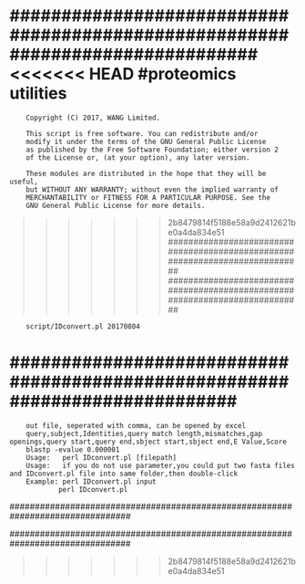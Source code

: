 ##############################################################################
<<<<<<< HEAD
	#proteomics utilities	
=======
        Copyright (C) 2017, WANG Limited.                              
                                                                          
		This script is free software. You can redistribute and/or                 
		modify it under the terms of the GNU General Public License              
		as published by the Free Software Foundation; either version 2           
		of the License or, (at your option), any later version.                  
                                                                          
		These modules are distributed in the hope that they will be useful,       
		but WITHOUT ANY WARRANTY; without even the implied warranty of            
		MERCHANTABILITY or FITNESS FOR A PARTICULAR PURPOSE. See the              
		GNU General Public License for more details.    
>>>>>>> 2b8479814f5188e58a9d2412621be0a4da834e51
#############################################################################
#############################################################################

		script/IDconvert.pl 20170804
############################################################################
=======
		out file, seperated with comma, can be opened by excel
		query,subject,Identities,query match length,mismatches,gap openings,query start,query end,sbject start,sbject end,E Value,Score
		blastp -evalue 0.000001
		Usage:   perl IDconvert.pl [filepath]
		Usage:   if you do not use parameter,you could put two fasta files and IDconvert.pl file into same folder,then double-click
		Example: perl IDconvert.pl input
				perl IDconvert.pl
################################################################################

################################################################################
>>>>>>> 2b8479814f5188e58a9d2412621be0a4da834e51
